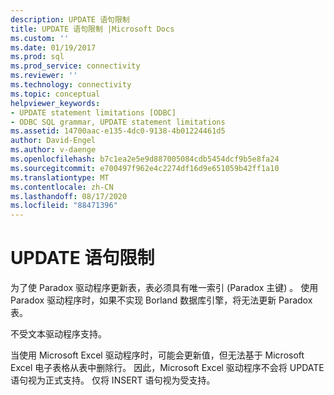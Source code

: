 ```yaml
---
description: UPDATE 语句限制
title: UPDATE 语句限制 |Microsoft Docs
ms.custom: ''
ms.date: 01/19/2017
ms.prod: sql
ms.prod_service: connectivity
ms.reviewer: ''
ms.technology: connectivity
ms.topic: conceptual
helpviewer_keywords:
- UPDATE statement limitations [ODBC]
- ODBC SQL grammar, UPDATE statement limitations
ms.assetid: 14700aac-e135-4dc0-9138-4b01224461d5
author: David-Engel
ms.author: v-daenge
ms.openlocfilehash: b7c1ea2e5e9d887005084cdb5454dcf9b5e8fa24
ms.sourcegitcommit: e700497f962e4c2274df16d9e651059b42ff1a10
ms.translationtype: MT
ms.contentlocale: zh-CN
ms.lasthandoff: 08/17/2020
ms.locfileid: "88471396"
---
```

# <a name="update-statement-limitations"></a>UPDATE 语句限制
为了使 Paradox 驱动程序更新表，表必须具有唯一索引 (Paradox 主键) 。 使用 Paradox 驱动程序时，如果不实现 Borland 数据库引擎，将无法更新 Paradox 表。  
  
 不受文本驱动程序支持。  
  
 当使用 Microsoft Excel 驱动程序时，可能会更新值，但无法基于 Microsoft Excel 电子表格从表中删除行。 因此，Microsoft Excel 驱动程序不会将 UPDATE 语句视为正式支持。 仅将 INSERT 语句视为受支持。
